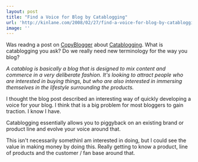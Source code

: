```yaml
---
layout: post
title: "Find a Voice for Blog by Catablogging"
url: 'http://kinlane.com/2008/02/27/find-a-voice-for-blog-by-catablogging/'
image: ''
---
```


Was readng a post on [CopyBlogger][1] about [Catablogging][2]. What is catablogging you ask? Do we really need new terminology for the way you blog?

_A catablog is basically a blog that is designed to mix content and commerce in a very deliberate fashion. It's looking to attract people who are interested in buying things, but who are also interested in immersing themselves in the lifestyle surrounding the products._

I thought the blog post described an interesting way of quickly developing a voice for your blog. I think that is a big problem for most bloggers to gain traction. I know I have.

Catablogging essentially allows you to piggyback on an existing brand or product line and evolve your voice around that.

This isn't necessarily somethinI am interested in doing, but I could see the value in making money by doing this. Really getting to know a product, line of products and the customer / fan base around that.

   [1]: http://www.copyblogger.com/
   [2]: http://www.copyblogger.com/catablogging/
